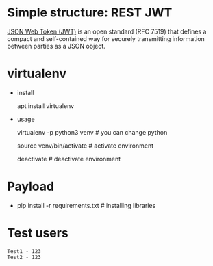 # Simple structure: REST JWT
[JSON Web Token (JWT)](https://jwt.io/introduction/) is an open standard (RFC 7519) that defines a compact and self-contained way for securely transmitting information between parties as a JSON object.

# virtualenv
 - install 

    apt install virtualenv
 - usage
  
    virtualenv -p python3 venv # you can change python
   
    source venv/bin/activate # activate environment
   
    deactivate # deactivate environment

# Payload
 - pip install -r requirements.txt # installing libraries 
 
# Test users
    Test1 - 123
    Test2 - 123